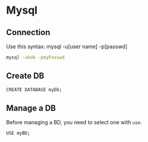 # Mysql

## Connection

Use this syntax: mysql -u[user name] -p[passwd]

```bash
mysql -ubob -pmyPasswd
```

## Create DB

```bash
CREATE DATABASE myDb;
```

## Manage a DB

Before managing a BD, you need to select one with `use`.

```bash
USE myBD;
```
